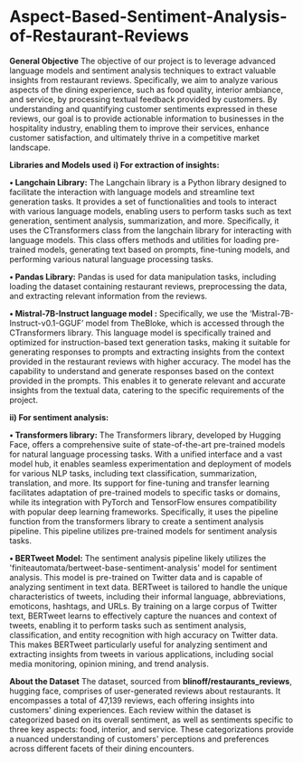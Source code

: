 # Aspect-Based-Sentiment-Analysis-of-Restaurant-Reviews

**General Objective**
The objective of our project is to leverage advanced language models and sentiment analysis techniques to extract valuable insights from restaurant reviews. Specifically, we aim to analyze various aspects of the dining experience, such as food quality, interior ambiance, and service, by processing textual feedback provided by customers. By understanding and quantifying customer sentiments expressed in these reviews, our goal is to provide actionable information to businesses in the hospitality industry, enabling them to improve their services, enhance customer satisfaction, and ultimately thrive in a competitive market landscape.

**Libraries and Models used**
**i)	For extraction of insights:**

**•	Langchain Library:** The Langchain library is a Python library designed to facilitate the interaction with language models and streamline text generation tasks. It provides a set of functionalities and tools to interact with various language models, enabling users to perform tasks such as text generation, sentiment analysis, summarization, and more. Specifically, it uses the CTransformers class from the langchain library for interacting with language models. This class offers methods and utilities for loading pre-trained models, generating text based on prompts, fine-tuning models, and performing various natural language processing tasks.

**•	Pandas Library:** Pandas is used for data manipulation tasks, including loading the dataset containing restaurant reviews, preprocessing the data, and extracting relevant information from the reviews.

**•	Mistral-7B-Instruct language model :** Specifically, we use the ‘Mistral-7B-Instruct-v0.1-GGUF’ model from TheBloke, which is accessed through the CTransformers library. This language model is specifically trained and optimized for instruction-based text generation tasks, making it suitable for generating responses to prompts and extracting insights from the context provided in the restaurant reviews with higher accuracy. The model has the capability to understand and generate responses based on the context provided in the prompts. This enables it to generate relevant and accurate insights from the textual data, catering to the specific requirements of the project.

**ii)	 For sentiment analysis:**

**•	Transformers library:**  The Transformers library, developed by Hugging Face, offers a comprehensive suite of state-of-the-art pre-trained models for natural language processing tasks. With a unified interface and a vast model hub, it enables seamless experimentation and deployment of models for various NLP tasks, including text classification, summarization, translation, and more. Its support for fine-tuning and transfer learning facilitates adaptation of pre-trained models to specific tasks or domains, while its integration with PyTorch and TensorFlow ensures compatibility with popular deep learning frameworks.
Specifically, it uses the pipeline function from the transformers library to create a sentiment analysis pipeline. This pipeline utilizes pre-trained models for sentiment analysis tasks.

**•	BERTweet Model:**  The sentiment analysis pipeline likely utilizes the 'finiteautomata/bertweet-base-sentiment-analysis' model for sentiment analysis. This model is pre-trained on Twitter data and is capable of analyzing sentiment in text data. BERTweet is tailored to handle the unique characteristics of tweets, including their informal language, abbreviations, emoticons, hashtags, and URLs. By training on a large corpus of Twitter text, BERTweet learns to effectively capture the nuances and context of tweets, enabling it to perform tasks such as sentiment analysis, classification, and entity recognition with high accuracy on Twitter data. This makes BERTweet particularly useful for analyzing sentiment and extracting insights from tweets in various applications, including social media monitoring, opinion mining, and trend analysis.

**About the Dataset**
The dataset, sourced from **blinoff/restaurants_reviews**, hugging face, comprises of user-generated reviews about restaurants. It encompasses a total of 47,139 reviews, each offering insights into customers' dining experiences.
Each review within the dataset is categorized based on its overall sentiment, as well as sentiments specific to three key aspects: food, interior, and service. These categorizations provide a nuanced understanding of customers' perceptions and preferences across different facets of their dining encounters.


